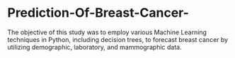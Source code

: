 # Prediction-Of-Breast-Cancer-
The objective of this study was to employ various Machine Learning techniques in Python, including decision trees, to forecast breast cancer by utilizing demographic, laboratory, and mammographic data.
